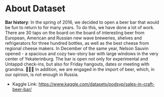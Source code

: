 # About Dataset
**Bar history**: In the spring of 2016, we decided to open a beer bar that would be fun to return to for many years. To do this, we have done a lot of work. There are 30 taps on the board on the board of interesting beer from European, American and Russian new wave breweries, shelves and refrigerators for three hundred bottles, as well as the best cheese from regional cheese makers. In December of the same year, Nelson Sauvin opened - a spacious and cozy two-story bar with large windows in the very center of Yekaterinburg. The bar is open not only for experimental and Untappd check-ins, but also for Friday hangouts, dates or meeting with grandma. 🎉🎉🎉 In addition, we are engaged in the import of beer, which, in our opinion, is not enough in Russia.

- Kaggle Link: https://www.kaggle.com/datasets/podsyp/sales-in-craft-beer-bar/